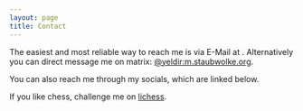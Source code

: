 ```yaml
---
layout: page
title: Contact
---
```


The easiest and most reliable way to reach me is via E-Mail at <span id="j8901fui4"></span>. Alternatively you can direct message me on matrix: <a href="https://matrix.to/#/@yeldir:m.staubwolke.org" target="_blank" rel="noopener">@yeldir:m.staubwolke.org</a>.

You can also reach me through my socials, which are linked below.

If you like chess, challenge me on [lichess](https://lichess.org/@/yeldiR).
